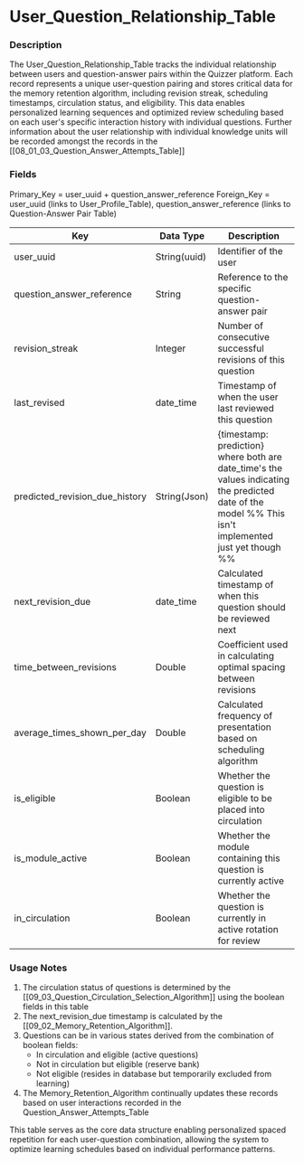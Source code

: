# User_Question_Relationship_Table

### Description
The User_Question_Relationship_Table tracks the individual relationship between users and question-answer pairs within the Quizzer platform. Each record represents a unique user-question pairing and stores critical data for the memory retention algorithm, including revision streak, scheduling timestamps, circulation status, and eligibility. This data enables personalized learning sequences and optimized review scheduling based on each user's specific interaction history with individual questions. Further information about the user relationship with individual knowledge units will be recorded amongst the records in the [[08_01_03_Question_Answer_Attempts_Table]]


### Fields
Primary_Key = user_uuid + question_answer_reference 
Foreign_Key = user_uuid (links to User_Profile_Table), question_answer_reference (links to Question-Answer Pair Table)

| Key                            | Data Type    | Description                                                                                                                                           |
| ------------------------------ | ------------ | ----------------------------------------------------------------------------------------------------------------------------------------------------- |
| user_uuid                      | String(uuid) | Identifier of the user                                                                                                                                |
| question_answer_reference      | String       | Reference to the specific question-answer pair                                                                                                        |
| revision_streak                | Integer      | Number of consecutive successful revisions of this question                                                                                           |
| last_revised                   | date_time    | Timestamp of when the user last reviewed this question                                                                                                |
| predicted_revision_due_history | String(Json) | {timestamp: prediction} where both are date_time's the values indicating the predicted date of the model %% This isn't implemented just yet though %% |
| next_revision_due              | date_time    | Calculated timestamp of when this question should be reviewed next                                                                                    |
| time_between_revisions         | Double       | Coefficient used in calculating optimal spacing between revisions                                                                                     |
| average_times_shown_per_day    | Double       | Calculated frequency of presentation based on scheduling algorithm                                                                                    |
| is_eligible                    | Boolean      | Whether the question is eligible to be placed into circulation                                                                                        |
| is_module_active               | Boolean      | Whether the module containing this question is currently active                                                                                       |
| in_circulation                 | Boolean      | Whether the question is currently in active rotation for review                                                                                       |

### Usage Notes
1. The circulation status of questions is determined by the [[09_03_Question_Circulation_Selection_Algorithm]] using the boolean fields in this table
2. The next_revision_due timestamp is calculated by the [[09_02_Memory_Retention_Algorithm]].
3. Questions can be in various states derived from the combination of boolean fields:
    - In circulation and eligible (active questions)
    - Not in circulation but eligible (reserve bank)
    - Not eligible (resides in database but temporarily excluded from learning)
4. The Memory_Retention_Algorithm continually updates these records based on user interactions recorded in the Question_Answer_Attempts_Table

This table serves as the core data structure enabling personalized spaced repetition for each user-question combination, allowing the system to optimize learning schedules based on individual performance patterns.